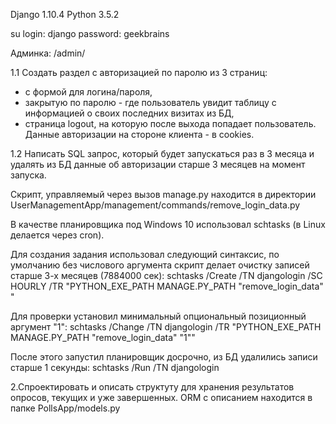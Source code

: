 Django 1.10.4
Python 3.5.2

su login: django
password: geekbrains

Админка: /admin/ 

1.1 Создать раздел с авторизацией по паролю из 3 страниц:
- с формой для логина/пароля,
- закрытую по паролю - где пользователь увидит таблицу с информацией о своих последних визитах из БД,
- страница logout, на которую после выхода попадает пользователь.
Данные авторизации на стороне клиента - в cookies.

1.2 Написать SQL запрос, который будет запускаться раз в 3 месяца и удалять из БД данные об авторизации старше 3 месяцев на момент запуска.

Скрипт, управляемый через вызов manage.py находится в директории UserManagementApp/management/commands/remove_login_data.py

В качестве планировщика под Windows 10 использовал schtasks (в Linux делается через cron). 

Для создания задания использовал следующий синтаксис, по умолчанию без числового аргумента скрипт делает очистку записей старше 3-х месяцев (7884000 сек): 
schtasks /Create /TN djangologin /SC HOURLY /TR "PYTHON_EXE_PATH  MANAGE.PY_PATH  \"remove_login_data\" "

Для проверки установил минимальный опциональный позиционный аргумент "1":
schtasks /Change /TN djangologin /TR "PYTHON_EXE_PATH  MANAGE.PY_PATH  \"remove_login_data\" \"1\""

После этого запустил планировщик досрочно, из БД удалились записи старше 1 секунды:
schtasks /Run /TN djangologin

2.Спроектировать и описать структуту для хранения результатов опросов, текущих и уже завершенных.
ORM с описанием находится в папке PollsApp/models.py
